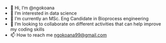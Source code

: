 - 👋 Hi, I’m @ngokoana
- 👀 I’m interested in data science
- 🌱 I’m currently an MSc. Eng Candidate in Bioprocess engineering
- 💞️ I’m looking to collaborate on different activities that can help improve my coding skills
- 📫 How to reach me ngokoana99@gmail.com

<!---
ngokoana/ngokoana is a ✨ special ✨ repository because its `README.md` (this file) appears on your GitHub profile.
You can click the Preview link to take a look at your changes.
--->
